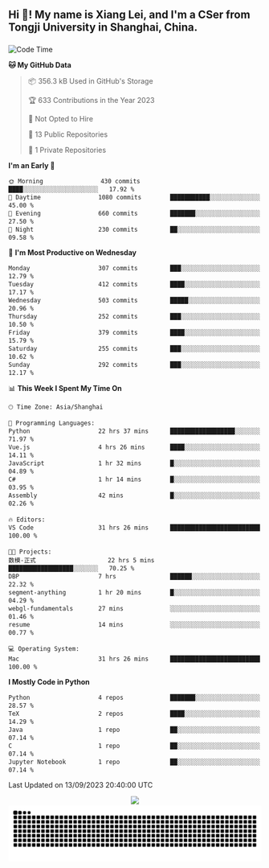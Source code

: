 <h2 align="left">Hi 👋! My name is Xiang Lei, and I'm a CSer from Tongji University in Shanghai, China.</h2>

###

<!--START_SECTION:waka-->
![Code Time](http://img.shields.io/badge/Code%20Time-225%20hrs%2011%20mins-blue)

**🐱 My GitHub Data** 

> 📦 356.3 kB Used in GitHub's Storage 
 > 
> 🏆 633 Contributions in the Year 2023
 > 
> 🚫 Not Opted to Hire
 > 
> 📜 13 Public Repositories 
 > 
> 🔑 1 Private Repositories 
 > 
**I'm an Early 🐤** 

```text
🌞 Morning                430 commits         ████░░░░░░░░░░░░░░░░░░░░░   17.92 % 
🌆 Daytime                1080 commits        ███████████░░░░░░░░░░░░░░   45.00 % 
🌃 Evening                660 commits         ███████░░░░░░░░░░░░░░░░░░   27.50 % 
🌙 Night                  230 commits         ██░░░░░░░░░░░░░░░░░░░░░░░   09.58 % 
```
📅 **I'm Most Productive on Wednesday** 

```text
Monday                   307 commits         ███░░░░░░░░░░░░░░░░░░░░░░   12.79 % 
Tuesday                  412 commits         ████░░░░░░░░░░░░░░░░░░░░░   17.17 % 
Wednesday                503 commits         █████░░░░░░░░░░░░░░░░░░░░   20.96 % 
Thursday                 252 commits         ███░░░░░░░░░░░░░░░░░░░░░░   10.50 % 
Friday                   379 commits         ████░░░░░░░░░░░░░░░░░░░░░   15.79 % 
Saturday                 255 commits         ███░░░░░░░░░░░░░░░░░░░░░░   10.62 % 
Sunday                   292 commits         ███░░░░░░░░░░░░░░░░░░░░░░   12.17 % 
```


📊 **This Week I Spent My Time On** 

```text
🕑︎ Time Zone: Asia/Shanghai

💬 Programming Languages: 
Python                   22 hrs 37 mins      ██████████████████░░░░░░░   71.97 % 
Vue.js                   4 hrs 26 mins       ████░░░░░░░░░░░░░░░░░░░░░   14.11 % 
JavaScript               1 hr 32 mins        █░░░░░░░░░░░░░░░░░░░░░░░░   04.89 % 
C#                       1 hr 14 mins        █░░░░░░░░░░░░░░░░░░░░░░░░   03.95 % 
Assembly                 42 mins             █░░░░░░░░░░░░░░░░░░░░░░░░   02.26 % 

🔥 Editors: 
VS Code                  31 hrs 26 mins      █████████████████████████   100.00 % 

🐱‍💻 Projects: 
数模-正式                    22 hrs 5 mins       ██████████████████░░░░░░░   70.25 % 
DBP                      7 hrs               ██████░░░░░░░░░░░░░░░░░░░   22.32 % 
segment-anything         1 hr 20 mins        █░░░░░░░░░░░░░░░░░░░░░░░░   04.29 % 
webgl-fundamentals       27 mins             ░░░░░░░░░░░░░░░░░░░░░░░░░   01.46 % 
resume                   14 mins             ░░░░░░░░░░░░░░░░░░░░░░░░░   00.77 % 

💻 Operating System: 
Mac                      31 hrs 26 mins      █████████████████████████   100.00 % 
```

**I Mostly Code in Python** 

```text
Python                   4 repos             ███████░░░░░░░░░░░░░░░░░░   28.57 % 
TeX                      2 repos             ████░░░░░░░░░░░░░░░░░░░░░   14.29 % 
Java                     1 repo              ██░░░░░░░░░░░░░░░░░░░░░░░   07.14 % 
C                        1 repo              ██░░░░░░░░░░░░░░░░░░░░░░░   07.14 % 
Jupyter Notebook         1 repo              ██░░░░░░░░░░░░░░░░░░░░░░░   07.14 % 
```




 Last Updated on 13/09/2023 20:40:00 UTC
<!--END_SECTION:waka-->

<div align="center">
  <img src="https://github-readme-stats.vercel.app/api?username=Lei00764&show_icons=true&theme=radical" />
 </div>

 <div align="center">

<picture>
  <source media="(prefers-color-scheme: dark)" srcset="https://raw.githubusercontent.com/Lei00764/Lei00764/output/github-contribution-grid-snake-dark.svg">
  <source media="(prefers-color-scheme: light)" srcset="https://raw.githubusercontent.com/Lei00764/Lei00764/output/github-contribution-grid-snake.svg">
  <img alt="github contribution grid snake animation" src="https://raw.githubusercontent.com/Lei00764/Lei00764/output/github-contribution-grid-snake.svg">
</picture>

</div>




